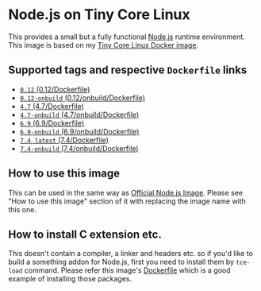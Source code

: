 Node.js on Tiny Core Linux
=========================

This provides a small but a fully functional [Node.js](https://nodejs.org/) runtime environment. This image is based on my [Tiny Core Linux Docker image](https://hub.docker.com/r/tatsushid/tinycore/).

## Supported tags and respective `Dockerfile` links

- [`0.12` (0.12/Dockerfile)](https://github.com/tatsushid/docker-tinycore-node/blob/master/0.12/Dockerfile)
- [`0.12-onbuild` (0.12/onbuild/Dockerfile)](https://github.com/tatsushid/docker-tinycore-node/blob/master/0.12/onbuild/Dockerfile)
- [`4.7` (4.7/Dockerfile)](https://github.com/tatsushid/docker-tinycore-node/blob/master/4.7/Dockerfile)
- [`4.7-onbuild` (4.7/onbuild/Dockerfile)](https://github.com/tatsushid/docker-tinycore-node/blob/master/4.7/onbuild/Dockerfile)
- [`6.9` (6.9/Dockerfile)](https://github.com/tatsushid/docker-tinycore-node/blob/master/6.9/Dockerfile)
- [`6.9-onbuild` (6.9/onbuild/Dockerfile)](https://github.com/tatsushid/docker-tinycore-node/blob/master/6.9/onbuild/Dockerfile)
- [`7.4`, `latest` (7.4/Dockerfile)][Latest Dockerfile]
- [`7.4-onbuild` (7.4/onbuild/Dockerfile)](https://github.com/tatsushid/docker-tinycore-node/blob/master/7.4/onbuild/Dockerfile)

## How to use this image

This can be used in the same way as [Official Node.js Image](https://hub.docker.com/_/node/). Please see "How to use this image" section of it with replacing the image name with this one.

## How to install C extension etc.

This doesn't contain a compiler, a linker and headers etc. so if you'd like to build a something addon for Node.js, first you need to install them by `tce-load` command. Please refer this image's [Dockerfile][Latest Dockerfile] which is a good example of installing those packages.

[Latest Dockerfile]: https://github.com/tatsushid/docker-tinycore-node/blob/master/7.4/Dockerfile
